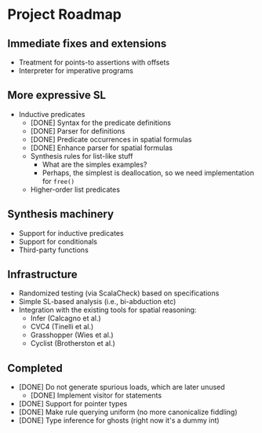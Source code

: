 # Project Roadmap

## Immediate fixes and extensions

* Treatment for points-to assertions with offsets
* Interpreter for imperative programs

## More expressive SL

* Inductive predicates
    - [DONE] Syntax for the predicate definitions
    - [DONE] Parser for definitions
    - [DONE] Predicate occurrences in spatial formulas
    - [DONE] Enhance parser for spatial formulas
    - Synthesis rules for list-like stuff
      - What are the simples examples?
      - Perhaps, the simplest is deallocation, 
        so we need implementation for `free()`
    - Higher-order list predicates

## Synthesis machinery

* Support for inductive predicates
* Support for conditionals
* Third-party functions

## Infrastructure

* Randomized testing (via ScalaCheck) based on specifications
* Simple SL-based analysis (i.e., bi-abduction etc)
* Integration with the existing tools for spatial reasoning:
    - Infer (Calcagno et al.)
    - CVC4 (Tinelli et al.)
    - Grasshopper (Wies et al.)
    - Cyclist (Brotherston et al.) 
    
## Completed

* [DONE] Do not generate spurious loads, which are later unused
    - [DONE] Implement visitor for statements
* [DONE] Support for pointer types
* [DONE] Make rule querying uniform (no more canonicalize fiddling)
* [DONE] Type inference for ghosts (right now it's a dummy int)

